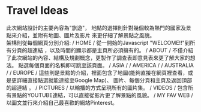 # Travel Ideas
此次網站設計的主要內容為"旅遊"， 地點的選擇則針對幾個較為熱門的國家及景點來介紹，並附有地圖、圖片及影片 來更仔細了解景點之風貌。
<br>
架構則從每個網頁分別介紹:
  / HOME / 從一開始的Javascript "WELCOME!!"到所有分頁的超連結 ，以及時間的顯示都是主頁所必須擁有的。
  / ABOUT / 不僅介紹了此次網站的內容、結構及規劃概念，更製作了調查表即意見表來更了解大家的想法。 點選每個頁面的名稱即可跳至該頁面。
  / ASIA /  / AMERICA /  / AUSTRALIA /  / EUROPE / 這些則是景點的介紹，裡面包含了地圖(能夠直接在網頁裡查看，或是更詳細直接點選就能連接至Google Map)、 圖片、每個分頁和主頁及返回頂部的超連結 。
  / PICTURES / 以輪播的方式呈現所有的圖片集。
  / VIDEOS / 包含所有景點的YOUTUBE連結，可以直接從影片更了解景點的風貌。
  / MY FAV WEB / 以圖文並行來介紹自己最喜歡的網站Pinterest。
